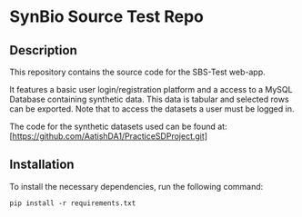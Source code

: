 # SynBio Source Test Repo

## Description

This repository contains the source code for the SBS-Test web-app.

It features a basic user login/registration platform and a access to a MySQL Database containing synthetic data. This data is tabular and selected rows can be exported. Note that to access the datasets a user must be logged in.

The code for the synthetic datasets used can be found at:
[https://github.com/AatishDA1/PracticeSDProject.git]

## Installation

To install the necessary dependencies, run the following command:

```
pip install -r requirements.txt
```
